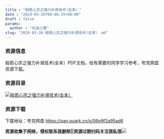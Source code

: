 ```yaml
---
title : "般若心宗之强力补肾技术(全本）"
date : "2024-03-26T08:06:35+08:00"
draft : false
params:
  author : "优选小报"
slug: "2024-03-26-般若心宗之强力补肾技术(全本）.md"
---
```


### 资源信息

般若心宗之强力补肾技术(全本）PDF文档，给有需要的同学学习参考，夸克网盘资源下载。

### 资源目录

[![般若心宗之强力补肾技术\(全本）](//img7-1.zhekoulieshou.com/mmbiz_jpg/iaHBVewvSIbAOP5MwRmNQ8SEEaPPgBTocicaffzKXZtU4GvZnrwciaLM7o5pIcxWMLTrx2rib6IVZibWKSZYsQjkKfA/0)](//img7-1.zhekoulieshou.com/mmbiz_jpg/iaHBVewvSIbAOP5MwRmNQ8SEEaPPgBTocicaffzKXZtU4GvZnrwciaLM7o5pIcxWMLTrx2rib6IVZibWKSZYsQjkKfA/0)

### 资源下载

下载地址：夸克网盘 https://pan.quark.cn/s/06e9f2a95ad6

**资源收集于网络，侵权联系我删除||资源过期扫码关注我私信**![](//img7-1.zhekoulieshou.com/mmbiz_jpg/iaHBVewvSIbAjcr9g6TlCXSfiaDqkbzuEzp207hVzPqT4YGQOAazQ1KNHCeACbia5Lzq4Ckwibe48iar1q7lgVP1o3w/640?wx_fmt=jpeg&from=appmsg)



